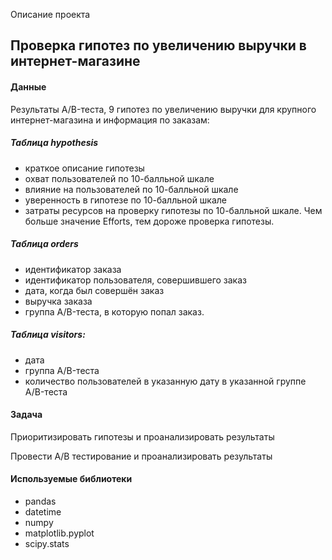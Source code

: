Описание проекта 

## Проверка гипотез по увеличению выручки в интернет-магазине


#### Данные

Результаты A/B-теста, 9 гипотез по увеличению выручки для крупного интернет-магазина и информация по заказам:

##### Таблица hypothesis
- краткое описание гипотезы
- охват пользователей по 10-балльной шкале
- влияние на пользователей по 10-балльной шкале
- уверенность в гипотезе по 10-балльной шкале
- затраты ресурсов на проверку гипотезы по 10-балльной шкале. Чем больше значение Efforts, тем дороже проверка гипотезы.

##### Таблица orders
- идентификатор заказа
- идентификатор пользователя, совершившего заказ
- дата, когда был совершён заказ
-  выручка заказа
- группа A/B-теста, в которую попал заказ.

##### Таблица visitors:
- дата
- группа A/B-теста
- количество пользователей в указанную дату в указанной группе A/B-теста

#### Задача

Приоритизировать гипотезы и проанализировать результаты

Провести А/B тестирование и проанализировать результаты


#### Используемые библиотеки

- pandas
- datetime
- numpy
- matplotlib.pyplot
- scipy.stats

